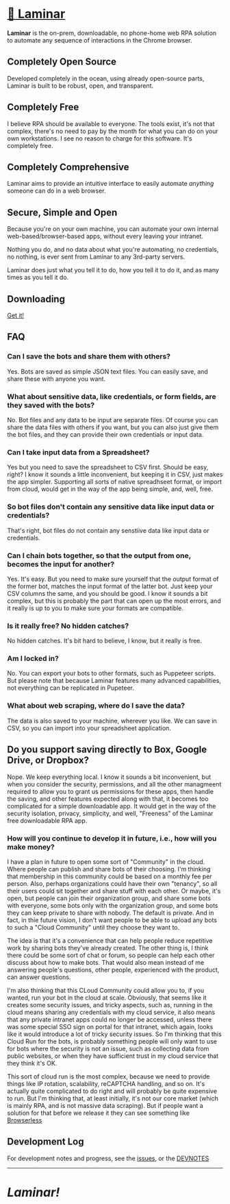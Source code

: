 # [:ocean: Laminar](https://github.com/dosyago/laminar)

**Laminar** is the on-prem, downloadable, no phone-home web RPA solution to automate any sequence of interactions in the Chrome browser.

## Completely Open Source

Developed completely in the ocean, using already open-source parts, Laminar is built to be robust, open, and transparent.

## Completely Free

I believe RPA should be available to everyone. The tools exist, it's not that complex, there's no need to pay by the month for what you can do on your own workstations. I see no reason to charge for this software. It's completely free. 

## Completely Comprehensive

Laminar aims to provide an intuitive interface to easily automate *anything* someone can do in a web browser. 

## Secure, Simple and Open

Because you're on your own machine, you can automate your own internal web-based/browser-based apps, without every leaving your intranet. 

Nothing you do, and no data about what you're automating, no credentials, no nothing, is ever sent from Laminar to any 3rd-party servers. 

Laminar does just what you tell it to do, how you tell it to do it, and as many times as you tell it do.

## Downloading

[Get it!](https://github.com/dosyago/laminar/releases)

## FAQ

### Can I save the bots and share them with others?

Yes. Bots are saved as simple JSON text files. You can easily save, and share these with anyone you want.

### What about sensitive data, like credentials, or form fields, are they saved with the bots?

No. Bot files and any data to be input are separate files. Of course you can share the data files with others if you want, but you can also just give them the bot files, and they can provide their own credentials or input data.

### Can I take input data from a Spreadsheet?

Yes but you need to save the spreadsheet to CSV first. Should be easy, right? I know it sounds a little inconvenient, but keeping it in CSV, just makes the app simpler. Supporting all sorts of native spreadhseet format, or import from cloud, would get in the way of the app being simple, and, well, free.

### So bot files don't contain any sensitive data like input data or credentials?

That's right, bot files do not contain any senstiive data like input data or credentials.

### Can I chain bots together, so that the output from one, becomes the input for another?

Yes. It's easy. But you need to make sure yourself that the output format of the former bot, matches the input format of the latter bot. Just keep your CSV columns the same, and you should be good. I know it sounds a bit complex, but this is probably the part that can open up the most errors, and it really is up to you to make sure your formats are compatible. 

### Is it really free? No hidden catches?

No hidden catches. It's bit hard to believe, I know, but it really is free.

### Am I locked in?

No. You can export your bots to other formats, such as Puppeteer scripts. But please note that because Laminar features many advanced capabilities, not everything can be replicated in Pupeteer.

### What about web scraping, where do I save the data?

The data is also saved to your machine, wherever you like. We can save in CSV, so you can import into your spreadsheet application.

## Do you support saving directly to Box, Google Drive, or Dropbox?

Nope. We keep everything local. I know it sounds a bit inconvenient, but when you consider the security, permissions, and all the other managmeent required to allow you to grant us permissions for these apps, then handle the saving, and other features expected along with that, it becomes too complicated for a simple downloadable app. It would get in the way of the security isolation, privacy, simplicity, and well, "Freeness" of the Laminar free downloadable RPA app.

### How will you continue to develop it in future, i.e., how will you make money?

I have a plan in future to open some sort of "Community" in the cloud. Where people can publish and share bots of their choosing. I'm thinking that membership in this community could be based on a monthly fee per person. Also, perhaps organizations could have their own "tenancy", so all their users could sit together and share stuff with each other. Or maybe, it's open, but people can join their organization group, and share some bots with everyone, some bots only with the organization group, and some bots they can keep private to share with nobody. The default is private. And in fact, in thie future vision, I don't want people to be able to upload any bots to such a "Cloud Community" until they choose they want to. 

The idea is that it's a convenience that can help people reduce repetitive work by sharing bots they've already created. The other thing is, I think there could be some sort of chat or forum, so people can help each other discuss about how to make bots. That would also mean instead of me answering people's questions, other people, experienced with the product, can answer questions. 

I'm also thinking that this CLoud Community could allow you to, if you wanted, run your bot in the cloud at scale. Obviously, that seems like it creates some security issues, and tricky aspects, such as, running in the cloud means sharing any credentials with my cloud service, it also means that any private intranet apps could no longer be accessed, unless there was some special SSO sign on portal for that intranet, which again, looks like it would introduce a lot of tricky security issues. So I'm thinking that this Cloud Run for the bots, is probably something people will only want to use for bots where the security is not an issue, such as collecting data from public websites, or when they have sufficient trust in my cloud service that they think it's OK. 

This sort of cloud run is the most complex, because we need to provide things like IP rotation, scalability, reCAPTCHA handling, and so on. It's actually quite complicated to do right and will probably be quite expensive to run. But I'm thinking that, at least initially, it's not our core market (which is mainly RPA, and is not massive data scraping). But if people want a solution for that before we release it they can see something like [Browserless](https://github.com/browserless)

## Development Log

For development notes and progress, see the [issues](/issues), or the [DEVNOTES](DEVNOTES.md)



-------

# *Laminar!*
